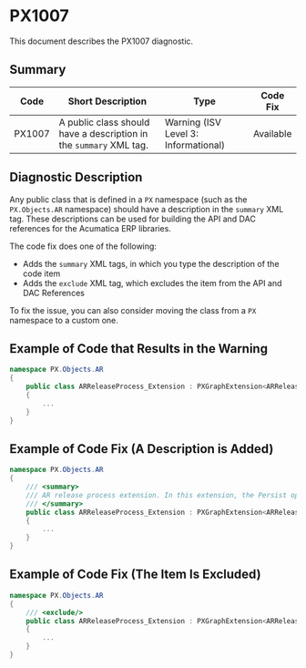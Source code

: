 # PX1007
This document describes the PX1007 diagnostic.

## Summary

| Code   | Short Description                                   | Type                             | Code Fix  | 
| ------ | ----------------------------------------------------| -------------------------------- | --------- | 
| PX1007 | A public class should have a description in the `summary` XML tag. | Warning (ISV Level 3: Informational) | Available | 

## Diagnostic Description
Any public class that is defined in a `PX` namespace (such as the `PX.Objects.AR` namespace) should have a description in the `summary` XML tag. These descriptions can be used for building the API and DAC references for the Acumatica ERP libraries.

The code fix does one of the following:

 - Adds the `summary` XML tags, in which you type the description of the code item
 - Adds the `exclude` XML tag, which excludes the item from the API and DAC References

 To fix the issue, you can also consider moving the class from a `PX` namespace to a custom one.

## Example of Code that Results in the Warning

```C#
namespace PX.Objects.AR
{
    public class ARReleaseProcess_Extension : PXGraphExtension<ARReleaseProcess> // The PX1007 warning is displayed for this line.
    {
        ...
    }
}
```

## Example of Code Fix (A Description is Added)

```C#
namespace PX.Objects.AR
{
    /// <summary>
    /// AR release process extension. In this extension, the Persist operation is overriden.
    /// </summary>
    public class ARReleaseProcess_Extension : PXGraphExtension<ARReleaseProcess> 
    {
        ...
    }
}
```

## Example of Code Fix (The Item Is Excluded)

```C#
namespace PX.Objects.AR
{
    /// <exclude/>
    public class ARReleaseProcess_Extension : PXGraphExtension<ARReleaseProcess> 
    {
        ...
    }
}
```